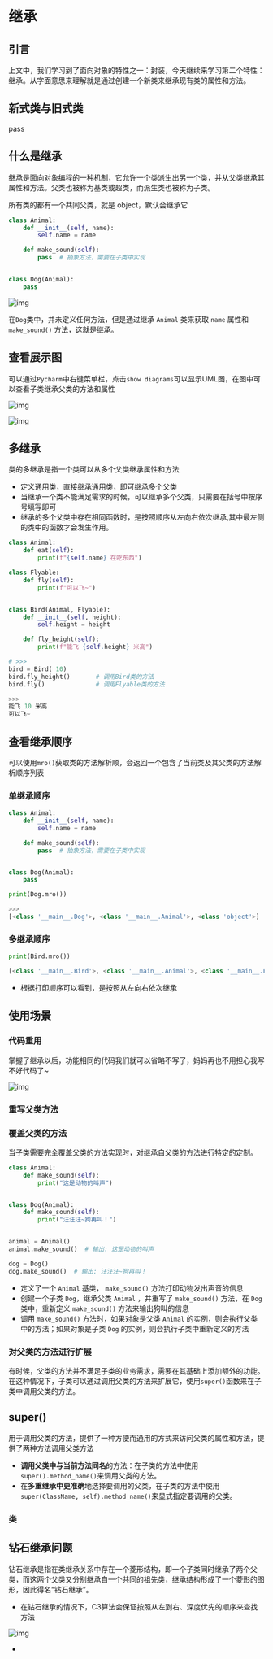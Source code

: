 # 继承

## 引言

上文中，我们学习到了面向对象的特性之一：封装，今天继续来学习第二个特性：继承。从字面意思来理解就是通过创建一个新类来继承现有类的属性和方法。

## 新式类与旧式类

pass

## 什么是继承

继承是面向对象编程的一种机制，它允许一个类派生出另一个类，并从父类继承其属性和方法。父类也被称为基类或超类，而派生类也被称为子类。

所有类的都有一个共同父类，就是 object，默认会继承它

```python 
class Animal:
    def __init__(self, name):
        self.name = name

    def make_sound(self):
        pass  # 抽象方法，需要在子类中实现


class Dog(Animal):
    pass
```

![img](https://img-blog.csdnimg.cn/8373fad9beca41a09f0225fffdbf9758.png)

在`Dog`类中，并未定义任何方法，但是通过继承 `Animal` 类来获取 `name` 属性和 `make_sound()` 方法，这就是继承。

## 查看展示图

可以通过`Pycharm`中右键菜单栏，点击`show diagrams`可以显示UML图，在图中可以查看子类继承父类的方法和属性

![img](https://img-blog.csdnimg.cn/7eda89212a1642eb91d8fb355c8bd5cc.png)

![img](https://img-blog.csdnimg.cn/05630b0325d046089db9fbaecd43cad5.png)

## 多继承

类的多继承是指一个类可以从多个父类继承属性和方法

- 定义通用类，直接继承通用类，即可继承多个父类
- 当继承一个类不能满足需求的时候，可以继承多个父类，只需要在括号中按序号填写即可
- 继承的多个父类中存在相同函数时，是按照顺序从左向右依次继承,其中最左侧的类中的函数才会发生作用。

```python 
class Animal:
    def eat(self):
        print(f"{self.name} 在吃东西")

class Flyable:
    def fly(self):
        print(f"可以飞~")


class Bird(Animal, Flyable):
    def __init__(self, height):
        self.height = height

    def fly_height(self):
        print(f"能飞 {self.height} 米高")

# >>>
bird = Bird( 10)
bird.fly_height()		# 调用Bird类的方法
bird.fly()              # 调用Flyable类的方法

>>>
能飞 10 米高
可以飞~
```

## 查看继承顺序

可以使用`mro()`获取类的方法解析顺，会返回一个包含了当前类及其父类的方法解析顺序列表

### 单继承顺序

```python 
class Animal:
    def __init__(self, name):
        self.name = name

    def make_sound(self):
        pass  # 抽象方法，需要在子类中实现


class Dog(Animal):
    pass

print(Dog.mro())

>>>
[<class '__main__.Dog'>, <class '__main__.Animal'>, <class 'object'>]
```

### 多继承顺序

```python 
print(Bird.mro())

[<class '__main__.Bird'>, <class '__main__.Animal'>, <class '__main__.Flyable'>, <class 'object'>]
```

- 根据打印顺序可以看到，是按照从左向右依次继承

## 使用场景

### 代码重用

掌握了继承以后，功能相同的代码我们就可以省略不写了，妈妈再也不用担心我写不好代码了~

![img](https://img-blog.csdnimg.cn/img_convert/b041d5b181df7173567ea9b87bedb0dc.webp?x-oss-process=image/format,png)

### 重写父类方法

### 覆盖父类的方法

当子类需要完全覆盖父类的方法实现时，对继承自父类的方法进行特定的定制。

```python 
class Animal:
    def make_sound(self):
        print("这是动物的叫声")


class Dog(Animal):
    def make_sound(self):
        print("汪汪汪~狗再叫！")


animal = Animal()
animal.make_sound()  # 输出: 这是动物的叫声

dog = Dog()
dog.make_sound()  # 输出: 汪汪汪~狗再叫！
```

- 定义了一个 `Animal` 基类， `make_sound()` 方法打印动物发出声音的信息
- 创建一个子类 `Dog`，继承父类 `Animal` ，并重写了 `make_sound()` 方法，在 `Dog` 类中，重新定义 `make_sound()` 方法来输出狗叫的信息
- 调用 `make_sound()` 方法时，如果对象是父类 `Animal` 的实例，则会执行父类中的方法；如果对象是子类 `Dog` 的实例，则会执行子类中重新定义的方法

### 对父类的方法进行扩展

有时候，父类的方法并不满足子类的业务需求，需要在其基础上添加额外的功能。在这种情况下，子类可以通过调用父类的方法来扩展它，使用`super()`函数来在子类中调用父类的方法。

## super()

用于调用父类的方法，提供了一种方便而通用的方式来访问父类的属性和方法，提供了两种方法调用父类方法

- **调用父类中与当前方法同名**的方法：在子类的方法中使用`super().method_name()`来调用父类的方法。
- 在**多重继承中更准确**地选择要调用的父类，在子类的方法中使用`super(ClassName, self).method_name()`来显式指定要调用的父类。

### 类



## 钻石继承问题

钻石继承是指在类继承关系中存在一个菱形结构，即一个子类同时继承了两个父类，而这两个父类又分别继承自一个共同的祖先类，继承结构形成了一个菱形的图形，因此得名“钻石继承”。

- 在钻石继承的情况下，C3算法会保证按照从左到右、深度优先的顺序来查找方法

![img](https://img-blog.csdnimg.cn/56c232dc4481499085a20343ebef8a8b.png)



- 


